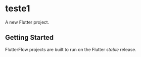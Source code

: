 # teste1

A new Flutter project.

## Getting Started

FlutterFlow projects are built to run on the Flutter _stable_ release.
